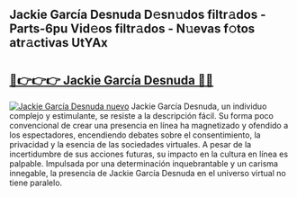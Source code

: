 ## Jackie García Desnuda D𝚎sn𝚞dos filtr𝚊dos - Parts-6pu Vid𝚎os filtr𝚊dos - N𝚞evas f𝚘tos atr𝚊ctivas UtYAx

# <h2><a href="http://mb24d4.tromn.icu/?c=Jackie+Garc%c3%ada+Desnuda">🔗👉👉👉 Jackie García Desnuda 🔗🔗</a></h2>

[![Jackie García Desnuda nuevo](https://i.imgur.com/pEAQMta.gif)](http://mb24d4.tromn.icu/?c=Jackie+Garc%c3%ada+Desnuda)
Jackie García Desnuda, un individuo complejo y estimulante, se resiste a la descripción fácil. Su forma poco convencional de crear una presencia en línea ha magnetizado y ofendido a los espectadores, encendiendo debates sobre el consentimiento, la privacidad y la esencia de las sociedades virtuales. A pesar de la incertidumbre de sus acciones futuras, su impacto en la cultura en línea es palpable. Impulsada por una determinación inquebrantable y un carisma innegable, la presencia de Jackie García Desnuda en el universo virtual no tiene paralelo.
